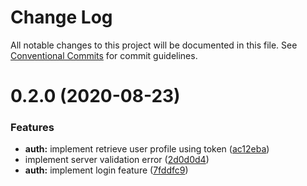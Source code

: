 # Change Log

All notable changes to this project will be documented in this file.
See [Conventional Commits](https://conventionalcommits.org) for commit guidelines.

# 0.2.0 (2020-08-23)


### Features

* **auth:** implement retrieve user profile using token ([ac12eba](https://github.com/mutoe/cms/commit/ac12eba0009087cd81b9d4d21a3d6b6d95f03db4))
* implement server validation error ([2d0d0d4](https://github.com/mutoe/cms/commit/2d0d0d4e33ddf4736d15191da113d6e99df13934))
* **auth:** implement login feature ([7fddfc9](https://github.com/mutoe/cms/commit/7fddfc9159d5531226dbfdf9fb0e0f5b2b099326))
